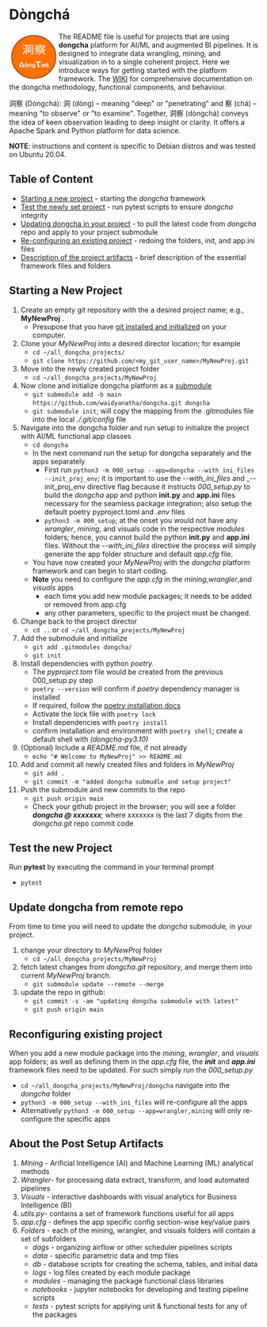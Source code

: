 # Dòngchá

<img align="left" width="100" height="100" src="./img/dongcha_logo_circle.png">

The README file is useful for projects that are using __dongcha__ platform for AI/ML and augmented BI pipelines. It is designed to integrate data wrangling, mining, and visualization in to a single coherent project. Here we introduce ways for getting started with the platform framework. The [WIKI](https://github.com/waidyanatha/dongcha/wiki) for comprehensive documentation on the dongcha methodology, functional components, and behaviour.

洞察 (Dòngchá): 洞 (dòng) – meaning "deep" or "penetrating" and 察 (chá) – meaning "to observe" or "to examine". Together, 洞察 (dòngchá) conveys the idea of keen observation leading to deep insight or clarity. It offers a Apache Spark and Python platform for data science.

__NOTE__: instructions and content is specific to Debian distros and was tested on Ubuntu 20.04.

## Table of Content
* [Starting a new project](#starting-a-new-project) - starting the _dongcha_ framework 
* [Test the newly set project](#test-the-new-project) - run pytest scripts to ensure _dongcha_ integrity
* [Updating dongcha in your project](#update-dongcha-from-remote-repo) - to pull the latest code from _dongcha_ repo and apply to your project submodule
* [Re-configuring an existing project](#reconfiguring-existing-project) - redoing the folders, init, and app.ini files
* [Description of the project artifacts](#about-the-post-setup-artifacts) - brief description of the essential framework files and folders

## Starting a New Project
1. Create an empty git repository with the a desired project name; e.g., __MyNewProj__ . 
   * Presupose that you have [git installed and initialized]([https://phoenixnap.com/kb/how-to-install-git-on-ubuntu](https://git-scm.com/book/en/v2/Getting-Started-Installing-Git)) on your computer.
1. Clone your _MyNewProj_ into a desired director location; for example
   * ```cd ~/all_dongcha_projects/```
   * ```git clone https://github.com/<my_git_user_name>/MyNewProj.git```
1. Move into the newly created project folder
   * ```cd ~/all_dongcha_projects/MyNewProj```
1. Now clone and initialize dongcha platform as a [submodule](https://github.blog/2016-02-01-working-with-submodules/)
   * ```git submodule add -b main https://github.com/waidyanatha/dongcha.git dongcha```
   * ```git submodule init```; will copy the mapping from the .gitmodules file into the local _./.git/config_ file
1. Navigate into the dongcha folder and run setup to initialize the project with AI/ML functional app classes
   * ```cd dongcha```
   * In the next command run the setup for dongcha separately and the apps separately
      - First run ```python3 -m 000_setup --app=dongcha --with_ini_files --init_proj_env```; it is important to use the _--with_ini_files_ and _--init_proj_env directive flag because it instructs _000_setup.py_ to build the _dongcha_ app and python __init.py__ and __app.ini__ files necessary for the seamless package integration; also setup the default poetry pyproject.toml and _.env_ files 
      - ```python3 -m 000_setup```; at the onset you would not have any _wrangler_, _mining_, and visuals code in the respective _modules_ folders; hence, you cannot build the python __init.py__ and __app.ini__ files. Without  the _--with_ini_files_ directive the process will simply generate the app folder structure and default _app.cfg_ file. 
   * You have now created your _MyNewProj_ with the _dongcha_ platform framework and can begin to start coding.
   * __Note__ you need to configure the _app.cfg_ in the _mining_,_wrangler_,and _visuals_ apps
      - each time you add new module packages; it needs to be added or removed from app.cfg
      - any other parameters, specific to the project must be changed.
1. Change back to the project director
   * ```cd ..``` or ```cd ~/all_dongcha_projects/MyNewProj```
1. Add the submodule and initialize
   * ```git add .gitmodules dongcha/```
   * ```git init```
1. Install dependencies with python _poetry_. 
   * The _pyproject.tom_ file would be created from the previous 000_setup.py step
   * ```poetry --version``` will confirm if _poetry_ dependency manager is installed
   * If required, follow the [poetry installation docs](https://python-poetry.org/docs/)
   * Activate the lock file with ```poetry lock```
   * Install dependencies with ```poetry install```
   * confirm installation and environment with ```poetry shell```; create a default shell with _(dongcha-py3.10)_
1. (Optional) Include a _README.md_ file, if not already
   * ```echo "# Welcome to MyNewProj" >> README.md```
1. Add and commit all newly created files and folders in _MyNewProj_
   * ```git add .```
   * ```git commit -m "added dongcha submudle and setup project"```
1. Push the submodule and new commits to the repo
   * ```git push origin main```
   * Check your github project in the browser; you will see a folder ___dongcha @ xxxxxxx___; where xxxxxxx is the last 7 digits from the _dongcha.git_ repo commit code 

## Test the new Project
Run __pytest__ by executing the command in your terminal prompt
* ```pytest```

## Update dongcha from remote repo
From time to time you will need to update the _dongcha_ submodule, in your project. 
1. change your directory to _MyNewProj_ folder
   * ```cd ~/all_dongcha_projects/MyNewProj```
1. fetch latest changes from _dongcha.git_ repository, and merge them into current _MyNewProj_ branch.
   * ```git submodule update --remote --merge```
1. update the repo in github:
   * ```git commit -s -am "updating dongcha submodule with latest"```
   * ```git push origin main```

## Reconfiguring existing project

When you add a new module package into the _mining_, _wrangler_, and _visuals_ app folders; as well as defining them in the _app.cfg_ file, the ___init___ and ___app.ini___ framework files need to be updated. For such simply run the _000_setup.py_
* ```cd ~/all_dongcha_projects/MyNewProj/dongcha``` navigate into the _dongcha_ folder
* ```python3 -m 000_setup --with_ini_files``` will re-configure all the apps
* Alternatively ```python3 -m 000_setup --app=wrangler,mining``` will only re-configure the specific apps


## About the Post Setup Artifacts

1. _Mining_ - Arificial Intelligence (AI) and Machine Learning (ML) analytical methods
1. _Wrangler_- for processing data extract, transform, and load automated pipelines
1. _Visuals_ - interactive dashboards with visual analytics for Business Intelligence (BI)
1. _utils.py_- contains a set of framework functions useful for all apps
1. _app.cfg_ - defines the app specific config section-wise key/value pairs
1. _Folders_ - each of the mining, wrangler, and visuals folders will contain a set of subfolders 
   * _dags_ - organizing airflow or other scheduler pipelines scripts
   * _data_ - specific parametric data and tmp files
   * _db_ - database scripts for creating the schema, tables, and initial data
   * _logs_ - log files created by each module package
   * _modules_ - managing the package functional class libraries
   * _notebooks_ - jupyter notebooks for developing and testing pipeline scripts
   * _tests_ - pytest scripts for applying unit & functional tests for any of the packages

